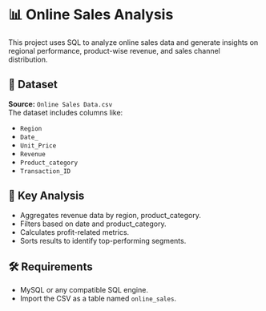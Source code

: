 # 📊 Online Sales Analysis

This project uses SQL to analyze online sales data and generate insights on regional performance, product-wise revenue, and sales channel distribution.

## 📁 Dataset

**Source:** `Online Sales Data.csv`  
The dataset includes columns like:
- `Region`
- `Date_`
- `Unit_Price`
- `Revenue`
- `Product_category`
- `Transaction_ID`
## 🧠 Key Analysis

- Aggregates revenue data by region, product_category.
- Filters based on date and  product_category.
- Calculates profit-related metrics.
- Sorts results to identify top-performing segments.

## 🛠 Requirements

- MySQL or any compatible SQL engine.
- Import the CSV as a table named `online_sales`.
